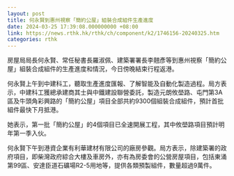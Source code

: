 ```yaml
---
layout: post
title: 何永賢到惠州視察「簡約公屋」組裝合成組件生產進度
date: 2024-03-25 17:39:08.000000000 +08:00
link: https://news.rthk.hk/rthk/ch/component/k2/1746156-20240325.htm
categories: rthk
---
```


房屋局局長何永賢、常任秘書長羅淑佩、建築署署長李翹彥等到惠州視察「簡約公屋」組裝合成組件的生產進度和情況，今日傍晚結束行程返港。

何永賢上午到中建科工，聽取生產進度匯報、了解智能及自動化製造過程。局方表示，中建科工獲總承建商其士與中鐵建設聯營委託，製造元朗攸壆路、屯門第3A區及牛頭角彩興路的「簡約公屋」項目全部共約9300個組裝合成組件，預計首批組件最快下月抵港。

她表示，第一批「簡約公屋」的4個項目已全速開展工程，其中攸壆路項目預計明年第一季入伙。

何永賢下午到港資企業有利華建材有限公司的廠房參觀。局方表示，除建築署的政府項目，即柴灣政府綜合大樓及車房外，亦有為房委會的公營房屋項目，包括東涌第99區、安達臣道石礦場R2-5用地等，提供各類預製組件，數量超過9萬件。

